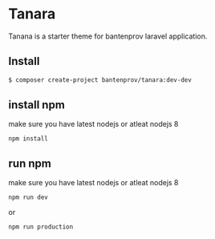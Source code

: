 # Tanara

Tanana is a starter theme for bantenprov laravel application.

## Install

```sh
$ composer create-project bantenprov/tanara:dev-dev
```
## install npm
make sure you have latest nodejs or atleat nodejs 8
```
npm install
```

## run npm
make sure you have latest nodejs or atleat nodejs 8
```
npm run dev
```
or

```
npm run production
```

